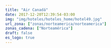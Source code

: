 ```yaml
---
title: "Air Canadá"
date: 2017-12-20T12:39:54-03:00
img: "img/hoteles/hoteles_home/hotel49.jpg"
url_zona: ["zonas/norteamerica/norteamerica"]
zonas_cadena: ["Norteamérica"]
draft: false
es_logo: true
---
```

